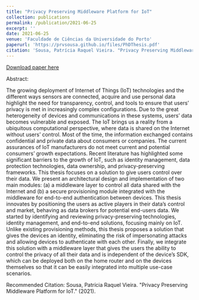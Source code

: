 ```yaml
---
title: "Privacy Preserving Middleware Platform for IoT"
collection: publications
permalink: /publication/2021-06-25
excerpt: ''
date: 2021-06-25
venue: 'Faculdade de Ciências da Universidade do Porto'
paperurl: 'https://prvsousa.github.io/files/PhDThesis.pdf'
citation: 'Sousa, Patrícia Raquel Vieira. "Privacy Preserving Middleware Platform for IoT." (2021).'
---
```


[Download paper here](https://prvsousa.github.io/files/PhDThesis.pdf)

Abstract:

The growing deployment of Internet of Things (IoT) technologies and the different ways sensors are connected, acquire and use personal data highlight the need for transparency, control, and tools to ensure that users’ privacy is met in increasingly complex configurations. Due to the great heterogeneity of devices and communications in these systems, users’ data becomes vulnerable and exposed. The IoT brings us a reality from a ubiquitous computational perspective, where data is shared on the Internet without users’ control. Most of the time, the information exchanged contains confidential and private data about consumers or companies. The current assurances of IoT manufacturers do not meet current and potential consumers’ growth expectations. Recent literature has highlighted some significant barriers to the growth of IoT, such as identity management, data protection technologies, data ownership, and privacy-preserving frameworks. This thesis focuses on a solution to give users control over their data. We present an architectural design and implementation of two main modules: (a) a middleware layer to control all data shared with the Internet and (b) a secure provisioning module integrated with the middleware for end-to-end authentication between devices. This thesis innovates by positioning the users as active players in their data’s control and market, behaving as data brokers for potential end-users data. We started by identifying and reviewing privacy-preserving technologies, identity management, and end-to-end solutions, focusing mainly on IoT. Unlike existing provisioning methods, this thesis proposes a solution that gives the devices an identity, eliminating the risk of impersonating attacks and allowing devices to authenticate with each other. Finally, we integrate this solution with a middleware layer that gives the users the ability to control the privacy of all their data and is independent of the device’s SDK, which can be deployed both on the home router and on the devices themselves so that it can be easily integrated into multiple use-case scenarios.

Recommended Citation: Sousa, Patrícia Raquel Vieira. "Privacy Preserving Middleware Platform for IoT." (2021).